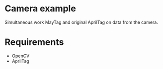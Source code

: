 # Camera example

Simultaneous work MayTag and original AprilTag on data from the camera.


# Requirements
* OpenCV
* AprilTag